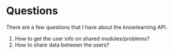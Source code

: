 # Questions

There are a few questions that I have about the knowlearning API.

1. How to get the user info on shared modules/problems?
2. How to share data between the users?
